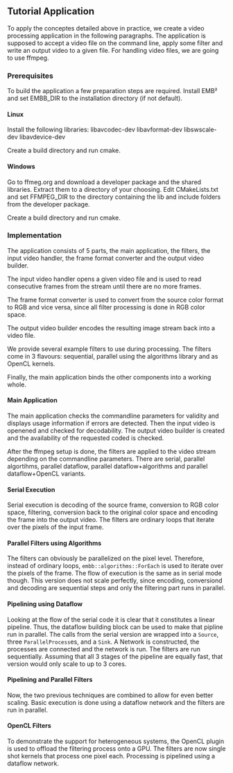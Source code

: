 ## Tutorial Application

To apply the conceptes detailed above in practice, we create a video processing application in the following paragraphs. The application is supposed to accept a video file on the command line, apply some filter and write an output video to a given file. For handling video files, we are going to use ffmpeg.

### Prerequisites

To build the application a few preparation steps are required.
Install EMB² and set EMBB_DIR to the installation directory (if not default).

#### Linux

Install the following libraries:
  libavcodec-dev
  libavformat-dev
  libswscale-dev
  libavdevice-dev

Create a build directory and run cmake.

#### Windows

Go to ffmeg.org and download a developer package and the shared libraries. Extract them to a directory of your choosing. Edit CMakeLists.txt and set FFMPEG_DIR to the directory containing the lib and include folders from the developer package.

Create a build directory and run cmake.

### Implementation

The application consists of 5 parts, the main application, the filters, the input video handler, the frame format converter and the output video builder.

The input video handler opens a given video file and is used to read consecutive frames from the stream until there are no more frames.

The frame format converter is used to convert from the source color format to RGB and vice versa, since all filter processing is done in RGB color space.

The output video builder encodes the resulting image stream back into a video file.

We provide several example filters to use during processing. The filters come in 3 flavours: sequential, parallel using the algorithms library and as OpenCL kernels.

Finally, the main application binds the other components into a working whole.

#### Main Application

The main application checks the commandline parameters for validity and displays usage information if errors are detected. Then the input video is openened and checked for decodability. The output video builder is created and the availability of the requested coded is checked.

After the ffmpeg setup is done, the filters are applied to the video stream depending on the commandline parameters. There are serial, parallel algortihms, parallel dataflow, parallel dataflow+algorithms and parallel dataflow+OpenCL variants.

#### Serial Execution

Serial execution is decoding of the source frame, conversion to RGB color space, filtering, conversion back to the original color space and encoding the frame into the output video. The filters are ordinary loops that iterate over the pixels of the input frame.

#### Parallel Filters using Algorithms

The filters can obviously be parallelized on the pixel level. Therefore, instead of ordinary loops, `embb::algorithms::ForEach` is used to iterate over the pixels of the frame. The flow of execution is the same as in serial mode though. This version does not scale perfectly, since encoding, conversiond and decoding are sequential steps and only the filtering part runs in parallel.

#### Pipelining using Dataflow

Looking at the flow of the serial code it is clear that it constitutes a linear pipeline. Thus, the dataflow building block can be used to make that pipline run in parallel. The calls from the serial version are wrapped into a `Source`, three `ParallelProcess`es, and a `Sink`. A Network is constructed, the processes are connected and the network is run. The filters are run sequentially. Assuming that all 3 stages of the pipeline are equally fast, that version would only scale to up to 3 cores.

#### Pipelining and Parallel Filters

Now, the two previous techniques are combined to allow for even better scaling. Basic execution is done using a dataflow network and the filters are run in parallel.

#### OpenCL Filters

To demonstrate the support for heterogeneous systems, the OpenCL plugin is used to offload the filtering process onto a GPU. The filters are now single shot kernels that process one pixel each. Processing is pipelined using a dataflow network.
